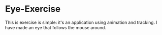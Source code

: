 # Eye-Exercise

This is exercise is simple: it's an application using animation and tracking. I have made an eye that follows the mouse around.
